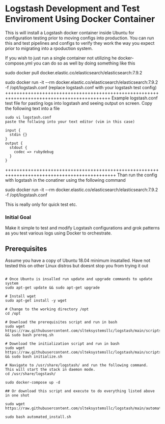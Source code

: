 # Logstash Development and Test Enviroment Using Docker Container

This is will install a Logstash docker container inside Ubuntu for configuration testing prior to moving configs into production.  You can run this and test pipelines and configs to verify they work the way you expect prior to migrating into a rpoduction system. 

If you wish to just run a single container not utilizing he docker-compose.yml you can do so as well by doing something like this

sudo docker pull docker.elastic.co/elasticsearch/elasticsearch:7.9.2

sudo docker run -it --rm docker.elastic.co/elasticsearch/elasticsearch:7.9.2 -f /opt/logstash.conf (replace logstash.conf with your logstash test config)
+++++++++++++++++++++++++++++++++++++++++++++++++++++++++++++++++++++++++++++++++++++++++++
Example logstash.conf test file for pasting logs into logstash and seeing output on screen.  Copy the following text into a file 
```
sudo vi logstash.conf 
paste the follwing into your text editor (vim in this case)

input {
  stdin {}
}
output {
  stdout {
    codec => rubydebug
  }
}
```
+++++++++++++++++++++++++++++++++++++++++++++++++++++++++++++++++++++++++++++++++++++++++++++
Than run the config with logstash in the conatiner using the following command

sudo docker run -it --rm docker.elastic.co/elasticsearch/elasticsearch:7.9.2 -f /opt/logstash.conf

This is really only for quick test etc.  

### Initial Goal

Make it simple to test and modify Logstash configurations and grok patterns as you test various logs using Docker to orchestrate.


## Prerequisites
Assume you have a copy of Ubuntu 18.04 minimum insatalled.  Have not tested this on other Linux distros but doesnt stop you from trying it out

```#Assumes you have downloaded and installed Ubuntu 18.04 minimum to start. Follow the rest of the steps below to configure and get up and running

# Once Ubuntu is insalled run update and upgrade commands to update system
sudo apt-get update && sudo apt-get upgrade

# Install wget
sudo apt-get install -y wget

# Change to the working directory /opt
cd /opt

# Download the prerequisites script and run in bash
sudo wget https://raw.githubusercontent.com/slteksystemsllc/logstash/main/scripts/prereq.sh && sudo bash prereq.sh

# Download the initialization script and run in bash
sudo wget https://raw.githubusercontent.com/slteksystemsllc/logstash/main/scripts/initialize.sh && sudo bash initialize.sh

# Navigate to /usr/share/logstash/ and run the following command.  This will start the stack in daemon mode.
cd /usr/share/logstash/

sudo docker-compose up -d

## Or download this script and execute to do everything listed above in one shot

sudo wget https://raw.githubusercontent.com/slteksystemsllc/logstash/main/automated_install.sh

sudo bash automated_install.sh



```
